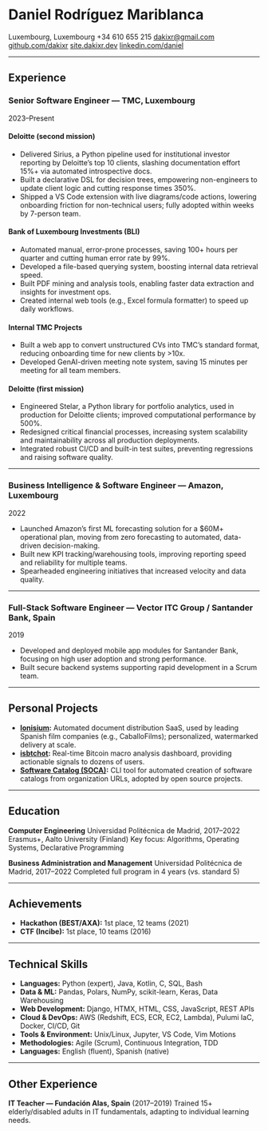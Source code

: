 # Daniel Rodríguez Mariblanca

Luxembourg, Luxembourg
+34 610 655 215
[dakixr@gmail.com](mailto:dakixr@gmail.com)
[github.com/dakixr](https://github.com/dakixr)
[site.dakixr.dev](https://site.dakixr.dev)
[linkedin.com/daniel](https://www.linkedin.com/in/daniel-rodr%C3%ADguez-mariblanca-00a26a173/)

---

## Experience

### Senior Software Engineer — TMC, Luxembourg

2023–Present

#### Deloitte (second mission)

- Delivered Sirius, a Python pipeline used for institutional investor reporting by Deloitte’s top 10 clients, slashing documentation effort 15%+ via automated introspective docs.
- Built a declarative DSL for decision trees, empowering non-engineers to update client logic and cutting response times 350%.
- Shipped a VS Code extension with live diagrams/code actions, lowering onboarding friction for non-technical users; fully adopted within weeks by 7-person team.

#### Bank of Luxembourg Investments (BLI)

- Automated manual, error-prone processes, saving 100+ hours per quarter and cutting human error rate by 99%.
- Developed a file-based querying system, boosting internal data retrieval speed.
- Built PDF mining and analysis tools, enabling faster data extraction and insights for investment ops.
- Created internal web tools (e.g., Excel formula formatter) to speed up daily workflows.

#### Internal TMC Projects

- Built a web app to convert unstructured CVs into TMC’s standard format, reducing onboarding time for new clients by >10x.
- Developed GenAI-driven meeting note system, saving 15 minutes per meeting for all team members.

#### Deloitte (first mission)

- Engineered Stelar, a Python library for portfolio analytics, used in production for Deloitte clients; improved computational performance by 500%.
- Redesigned critical financial processes, increasing system scalability and maintainability across all production deployments.
- Integrated robust CI/CD and built-in test suites, preventing regressions and raising software quality.

---

### Business Intelligence & Software Engineer — Amazon, Luxembourg

2022

- Launched Amazon’s first ML forecasting solution for a $60M+ operational plan, moving from zero forecasting to automated, data-driven decision-making.
- Built new KPI tracking/warehousing tools, improving reporting speed and reliability for multiple teams.
- Spearheaded engineering initiatives that increased velocity and data quality.

---

### Full-Stack Software Engineer — Vector ITC Group / Santander Bank, Spain

2019

- Developed and deployed mobile app modules for Santander Bank, focusing on high user adoption and strong performance.
- Built secure backend systems supporting rapid development in a Scrum team.

---

## Personal Projects

- **[Ionisium](https://ionisium.es):** Automated document distribution SaaS, used by leading Spanish film companies (e.g., CaballoFilms); personalized, watermarked delivery at scale.
- **[isbtchot](https://isbtchot.dakixr.dev):** Real-time Bitcoin macro analysis dashboard, providing actionable signals to dozens of users.
- **[Software Catalog (SOCA)](https://github.com/oeg-upm/soca):** CLI tool for automated creation of software catalogs from organization URLs, adopted by open source projects.

---

## Education

**Computer Engineering**
Universidad Politécnica de Madrid, 2017–2022
Erasmus+, Aalto University (Finland)
Key focus: Algorithms, Operating Systems, Declarative Programming

**Business Administration and Management**
Universidad Politécnica de Madrid, 2017–2022
Completed full program in 4 years (vs. standard 5)

---

## Achievements

- **Hackathon (BEST/AXA):** 1st place, 12 teams (2021)
- **CTF (Incibe):** 1st place, 10 teams (2016)

---

## **Technical Skills**

* **Languages:** Python (expert), Java, Kotlin, C, SQL, Bash
* **Data & ML:** Pandas, Polars, NumPy, scikit-learn, Keras, Data Warehousing
* **Web Development:** Django, HTMX, HTML, CSS, JavaScript, REST APIs
* **Cloud & DevOps:** AWS (Redshift, ECS, ECR, EC2, Lambda), Pulumi IaC, Docker, CI/CD, Git
* **Tools & Environment:** Unix/Linux, Jupyter, VS Code, Vim Motions
* **Methodologies:** Agile (Scrum), Continuous Integration, TDD
* **Languages:** English (fluent), Spanish (native)

---

## Other Experience

**IT Teacher — Fundación Alas, Spain** (2017–2019)
Trained 15+ elderly/disabled adults in IT fundamentals, adapting to individual learning needs.
